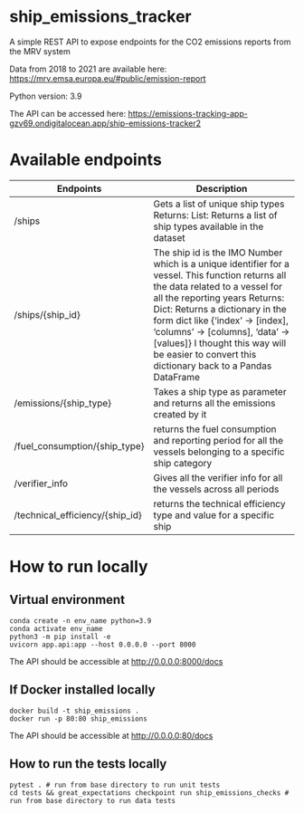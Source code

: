 # ship_emissions_tracker
A simple REST API to expose endpoints for the CO2 emissions reports from the MRV system

Data from 2018 to 2021 are available here: https://mrv.emsa.europa.eu/#public/emission-report

Python version: 3.9

The API can be accessed here: https://emissions-tracking-app-gzv69.ondigitalocean.app/ship-emissions-tracker2

# Available endpoints
| Endpoints    | Description |
| -------- | ------- |
| /ships  | Gets a list of unique ship types Returns: List: Returns a list of ship types available in the dataset    |
| /ships/{ship_id} | The ship id is the IMO Number which is a unique identifier for a vessel. This function returns all the data related to a vessel for all the reporting years Returns: Dict: Returns a dictionary in the form dict like {‘index’ -> [index], ‘columns’ -> [columns], ‘data’ -> [values]} I thought this way will be easier to convert this dictionary back to a Pandas DataFrame     |
| /emissions/{ship_type}    | Takes a ship type as parameter and returns all the emissions created by it    |
| /fuel_consumption/{ship_type}   | returns the fuel consumption and reporting period for all the vessels belonging to a specific ship category    |
| /verifier_info    | Gives all the verifier info for all the vessels across all periods    |
| /technical_efficiency/{ship_id}    | returns the technical efficiency type and value for a specific ship    |


# How to run locally
## Virtual environment
    conda create -n env_name python=3.9
    conda activate env_name
    python3 -m pip install -e
    uvicorn app.api:app --host 0.0.0.0 --port 8000

The API should be accessible at http://0.0.0.0:8000/docs

## If Docker installed locally
    docker build -t ship_emissions .
    docker run -p 80:80 ship_emissions

The API should be accessible at http://0.0.0.0:80/docs

## How to run the tests locally
    pytest . # run from base directory to run unit tests
    cd tests && great_expectations checkpoint run ship_emissions_checks # run from base directory to run data tests
